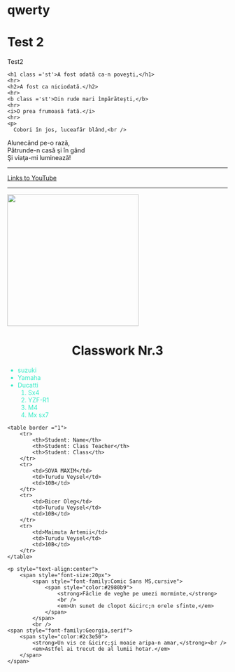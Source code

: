 <html lang="en">
<head>
    <meta charset="UTF-8">
    <meta name="viewport" content="width=device-width, initial-scale=1.0">
    <title>BTest 1</title>
    <style>
        tr {
            color:#71eb34;
            text-align:center;
            font-size:'14px';
        }
        .st{
            color:#34ebc6;
            text-align:center;
            font-size:'16px';
        }
        .ft{
            color:#34ebc6;
            font-size:'18px';
        }
    </style>
</head>
<body>
    <h1>qwerty</h1>
    <h1>Test 2</h1>
    <p>Test2</p>

    <h1 class ='st'>A fost odată ca-n poveşti,</h1>
    <hr>
    <h2>A fost ca niciodată.</h2>
    <hr>
    <b class ='st'>Din rude mari împărăteşti,</b>
    <hr>
    <i>O prea frumoasă fată.</i>
    <hr>
    <p>
      Cobori în jos, luceafăr blând,<br />
  Alunecând pe-o rază,<br />
  Pătrunde-n casă şi în gând<br />
  Şi viaţa-mi luminează!<br />
    </p>
    <hr>
    <a href = "https://www.youtube.com"> Links to YouTube </a>
    <hr>
<img src = "https://www.google.com/imgres?imgurl=https%3A%2F%2Fseekscandinavia.com%2Fwp-content%2Fuploads%2F2022%2F04%2Fdanish-frogmen-helmet-1.jpg&tbnid=UsJxV3uuTscX_M&vet=12ahUKEwjZvtGlt5aCAxVBnP0HHYiEDIcQMygAegQIARA_..i&imgrefurl=https%3A%2F%2Fseekscandinavia.com%2Fdanish-frogmen-helmet-net%2F&docid=k66l9OO2rE94oM&w=794&h=530&q=dansih%20frogmen&hl=ro&client=opera-gx&ved=2ahUKEwjZvtGlt5aCAxVBnP0HHYiEDIcQMygAegQIARA_" width = "300px">
    <br>
    <h1 style="text-align:center"><b>Classwork Nr.3</b></h1>
    <ul>
        <li class ='ft' >suzuki</li>
        <li class ='ft'>Yamaha</li>
        <li class ='ft'>Ducatti
            <ol>
                <li>Sx4</li>
                <li>YZF-R1</li>
                <li>M4</li>
                <li>Mx sx7</li>
            </ol>
        </li>
    </ul>

    <table border ="1">
        <tr>
            <th>Student: Name</th>
            <th>Student: Class Teacher</th>
            <th>Student: Class</th>
        </tr>
        <tr>
            <td>SOVA MAXIM</td>
            <td>Turudu Veysel</td>
            <td>10B</td>
        </tr>
        <tr>
            <td>Bicer Oleg</td>
            <td>Turudu Veysel</td>
            <td>10B</td> 
        </tr>
        <tr>
            <td>Maimuta Artemii</td>
            <td>Turudu Veysel</td>
            <td>10B</td>
        </tr>
    </table>

    <p style="text-align:center">
        <span style="font-size:20px">
            <span style="font-family:Comic Sans MS,cursive">
                <span style="color:#2980b9">
                    <strong>Făclie de veghe pe umezi morminte,</strong>
                    <br />
                    <em>Un sunet de clopot &icirc;n orele sfinte,</em>
                </span>
            </span>
            <br />
    <span style="font-family:Georgia,serif">
        <span style="color:#2c3e50">
            <strong>Un vis ce &icirc;şi moaie aripa-n amar,</strong><br />
            <em>Astfel ai trecut de al lumii hotar.</em>
        </span>
    </span>
</span>
</p>

    
</body>
</html>
